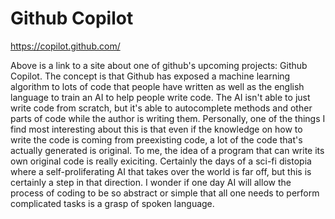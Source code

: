 # Github Copilot
https://copilot.github.com/

Above is a link to a site about one of github's upcoming projects: Github Copilot. The concept is that Github has exposed a machine learning algorithm to lots of code that people have written as well as the english language to train an AI to help people write code. The AI isn't able to just write code from scratch, but it's able to autocomplete methods and other parts of code while the author is writing them. Personally, one of the things I find most interesting about this is that even if the knowledge on how to write the code is coming from preexisting code, a lot of the code that's actually generated is original. To me, the idea of a program that can write its own original code is really exiciting. Certainly the days of a sci-fi distopia where a self-proliferating AI that takes over the world is far off, but this is certainly a step in that direction. I wonder if one day AI will allow the process of coding to be so abstract or simple that all one needs to perform complicated tasks is a grasp of spoken language.
